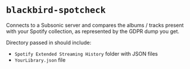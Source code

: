 # `blackbird-spotcheck`

Connects to a Subsonic server and compares the albums / tracks present with your Spotify collection,
as represented by the GDPR dump you get.

Directory passed in should include:

- `Spotify Extended Streaming History` folder with JSON files
- `YourLibrary.json` file

